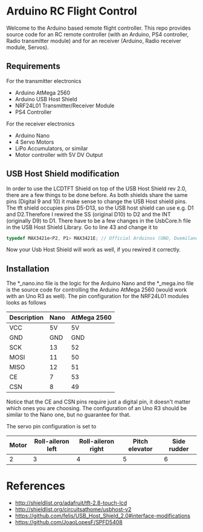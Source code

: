 # Arduino RC Flight Control

Welcome to the Arduino based remote flight controller. This repo provides source code for an RC
remote controller (with an Arduino, PS4 controller, Radio transmitter module) and for an receiver 
(Arduino, Radio receiver module, Servos).

## Requirements

For the transmitter electronics
- Arduino AtMega 2560
- Arduino USB Host Shield
- NRF24L01 Transmitter/Receiver Module
- PS4 Controller

For the receiver electronics
- Arduino Nano
- 4 Servo Motors
- LiPo Accumulators, or similar
- Motor controller with 5V DV Output

## USB Host Shield modification

In order to use the LCDTFT Shield on top of the USB Host Shield rev 2.0, there are a few things to be done before. As both shields share the same pins (Digital 9 and 10) it make sense to change the USB Host shield pins. The tft shield occupies pins D5-D13, so the USB host shield can use e.g. D1 and D2.Therefore I rewired the SS (original D10) to D2 and the INT (originally D9) to D1. There have to be a few changes in the UsbCore.h file in the USB Host Shield Library. Go to line 43 and change it  to 
```c
typedef MAX3421e<P2, P1> MAX3421E; // Official Arduinos (UNO, Duemilanove, Mega ...
```
Now your Usb Host Shield will work as well, if you rewired it correctly.

## Installation

The *_nano.ino file is the logic for the Arduino Nano and the *_mega.ino file is the source code
for controlling the Arduino AtMega 2560 (would work with an Uno R3 as well). The pin configuration for
the NRF24L01 modules looks as follows

| Description | Nano | AtMega 2560 |
|-------------|------|-------------|
| VCC         | 5V   | 5V          |
| GND         | GND  | GND         |
| SCK         | 13   | 52          |
| MOSI        | 11   | 50          |
| MISO        | 12   | 51          |
| CE          | 7    | 53          |
| CSN         | 8    | 49          |

Notice that the CE and CSN pins require just a digital pin, it doesn't matter which ones you are choosing. The configuration
of an Uno R3 should be similar to the Nano one, but no guarantee for that.

The servo pin configuration is set to

| Motor | Roll-aileron left | Roll-aileron right | Pitch elevator | Side rudder |
| ---   | ---               | ---                | ---            | ---         |
| 2     | 3                 | 4                  | 5              | 6           |

# References

- http://shieldlist.org/adafruit/tft-2.8-touch-lcd
- http://shieldlist.org/circuitsathome/usbhost-v2
- https://github.com/felis/USB_Host_Shield_2.0#interface-modifications
- https://github.com/JoaoLopesF/SPFD5408
